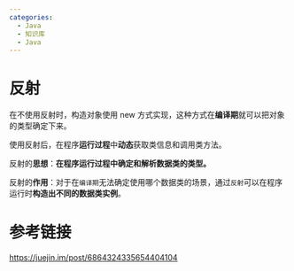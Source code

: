 ```yaml
---
categories:
  - Java
  - 知识库
  - Java
---
```

# 反射

在不使用反射时，构造对象使用 new 方式实现，这种方式在**编译期**就可以把对象的类型确定下来。

使用反射后，在程序**运行过程**中**动态**获取类信息和调用类方法。



反射的**思想**：**在程序运行过程中确定和解析数据类的类型。**

反射的**作用**：对于在`编译期`无法确定使用哪个数据类的场景，通过`反射`可以在程序运行时**构造出不同的数据类实例**。



# 参考链接

https://juejin.im/post/6864324335654404104